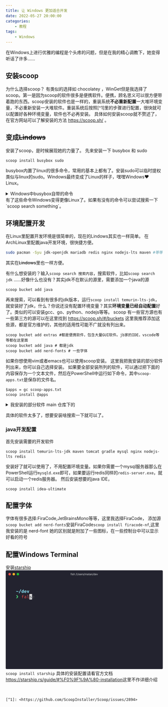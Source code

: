 ```yaml
---
title: 让 Windows 更加适合开发
date: 2022-05-27 20:00:00
categories:
    - 教程
tags:
    - Windows
---
```


在Windows上进行优雅的编程是个头疼的问题，但是在我的精心调教下，她变得听话了许多……

<!-- more -->

## 安装scoop
为什么选择scoop？
有类似的选择如 chocolatey ，WinGet但是我选择了scoop。第一是因为scoop的软件很多是便携软件。便携，顾名思义可以很方便带着跑的东西。scoop安装的软件也是一样的，重装系统**不必重新配置**一大堆环境变量，不必重新安装一大堆软件。重装系统后按照[^1]里的步骤进行配置，很快就可以配置好各种环境变量，软件也不必再安装。
具体如何安装scoop就不赘述了，在官方网站可以了解安装的方法 <https://scoop.sh/> 。

## 变成~~Lindows~~
安装了scoop，是时候展现她的力量了。
先来安装一下 busybox 和 sudo
```pwsh
scoop install busybox sudo
```
busybox内置了linux的很多命令，常用的基本上都有了。安装sudo可以临时提权类似与linux的sudo。Windows最终变成了Linux的样子，嘿嘿Windows❤️Linux。
<details>
  <summary>Windows中busybox自带的命令</summary>

``` 
ar arch ash awk base64 basename bash bunzip2 bzcat bzip2 cal cat 
chmod cksum clear cmp comm cp cpio cut date dc dd df diff dirname 
dos2unix dpkg dpkg-deb du echo ed egrep env expand expr factor 
false fgrep find fold fsync ftpget ftpput getopt grep groups gunzip 
gzip hd head hexdump httpd iconv id ipcalc kill killall less link 
ln logname ls lzcat lzma lzop lzopcat man md5sum mkdir mktemp mv nc 
nl od paste patch pgrep pidof pipe_progress pkill printenv printf 
ps pwd readlink realpath reset rev rm rmdir rpm rpm2cpio sed seq sh 
sha1sum sha256sum sha3sum sha512sum shred shuf sleep sort split 
ssl_client stat strings su sum tac tail tar tee test time timeout 
touch tr true truncate ts ttysize uname uncompress unexpand uniq 
unix2dos unlink unlzma unlzop unxz unzip usleep uudecode uuencode 
vi watch wc wget which whoami whois xargs xxd xz xzcat yes zcat
```
</details>
有了这些命令Windows变得更像Linux了。如果有没有的命令可以尝试搜索一下`scoop search something`。

## 环境配置开发
在Linux里配置开发环境是很简单的，现在的Lindows其实也一样简单。
在ArchLinux里配置java开发环境，很快捷方便。
```bash
sudo pacman -Syu jdk-openjdk mariadb redis nginx nodejs-lts maven #等等
```

其实在~~Lindows~~里也一样方便。

有什么想安装的？输入`scoop search 搜索内容`，搜索软件，比如`scoop search jdk`
……好像什么也没有？其实jdk不在默认的源里，需要添加一个java的源
```pwsh
scoop bucket add java
```
再来搜索，可以看到有很多的jdk版本，运行`scoop install temurin-lts-jdk`，就安装好了jdk，什么？你说还没有配置环境变量？其实**环境变量已经自动配置**好了。类似的可以安装gcc、go、python、nodejs等等。
scoop 有一些官方源也有一些第三方的源可以在这里找到 <https://scoop.sh/#/buckets>
这里我推荐添加这些源，都是官方维护的，其他的适用性可能不广就没有列出来。
```
scoop bucket add extras #都是便携软件，包含大量GUI软件。jb家的IDE，vscode等等都在这里面
scoop bucket add java # 都是jdk
scoop bucket add nerd-fonts # 一些字体
```
如果你想使用vim或者emacs也可以使用scoop安装。
这里我把我安装的部分软件列出来，你可以自己选择安装。
如果要全部安装所列的软件，可以通过把下面的内容保存为一个文本文件，然后在PowerShell中运行如下命令，其中`scoop-apps.txt`是保存的文件名。
```pwsh
$apps = gc scoop-apps.txt
scoop install @apps
```
<details>
  <summary>我安装的部分软件 main 仓库下的</summary>

```
7zip
adb
apktool
aria2
bat
bind
bochs
bottom
busybox
cacert
caddy
chromedriver
clash
cloc
cloudflared
cmake
cppcheck
cuda
curl
dark
dog
duf
emscripten
ffmpeg
file
frp
gcc
gdb
geckodriver
gettext
git
git-lfs
gitea
glslang
go
go-ipfs
gping
gradle
gradle-bin
grep
gzip
hashcat
highlight
hugo
imagemagick
innounp
iperf3
jid
jq
latex
lessmsi
llvm
lua
maven
minio
minio-client
mongodb
mysql
nali
nano
nasm
neofetch
neovim
nginx
nim
nircmd
nmap
nodejs-lts
nssm
ntop
nu
openssl
perl
pnpm
qemu
rclone
redis
rust
scons
scrcpy
serverless
speedtest-cli
starship
sudo
syncthing
telnet
tesseract
tesseract-languages
tldr
traefik
trid
v2ray
vim
wget
winfetch
winflexbison
xray
yarn
youtube-dl
zip
zoxide
```
</details>

具体的软件太多了，想要安装啥搜索一下就可以了。

### java开发配置

首先安装需要的开发软件
```
scoop install temurin-lts-jdk maven tomcat gradle mysql nginx nodejs-lts redis
```
安装好了就可以使用了，不用配置环境变量。如果你需要一个mysql服务器那么在PowerShell运行`mysqld.exe`即可，如果要运行redis同样的`redis-server.exe`，就可以启动一个redis服务器。
然后安装想要的java IDE，
```pwsh
scoop install idea-ultimate
```
## 配置字体
字体有很多选择:FiraCode,JetBrainsMono等等，这里我选择FiraCode，
添加源`scoop bucket add nerd-fonts`安装FiraCode`scoop install firacode-nf`,这里我安装的是 nerd-font 她的区别就是附加了一些图标，在一些控制台中可以显示好看的符号

## 配置Windows Terminal
安装[starship](https://starship.rs/)
![](https://raw.githubusercontent.com/starship/starship/master/media/demo.gif)
`scoop install starship` 
具体的安装配置请看官方文档<https://starship.rs/guide/#%F0%9F%9A%80-installation>这里不作详细介绍
```


[^1]: <https://github.com/ScoopInstaller/Scoop/issues/2894>

